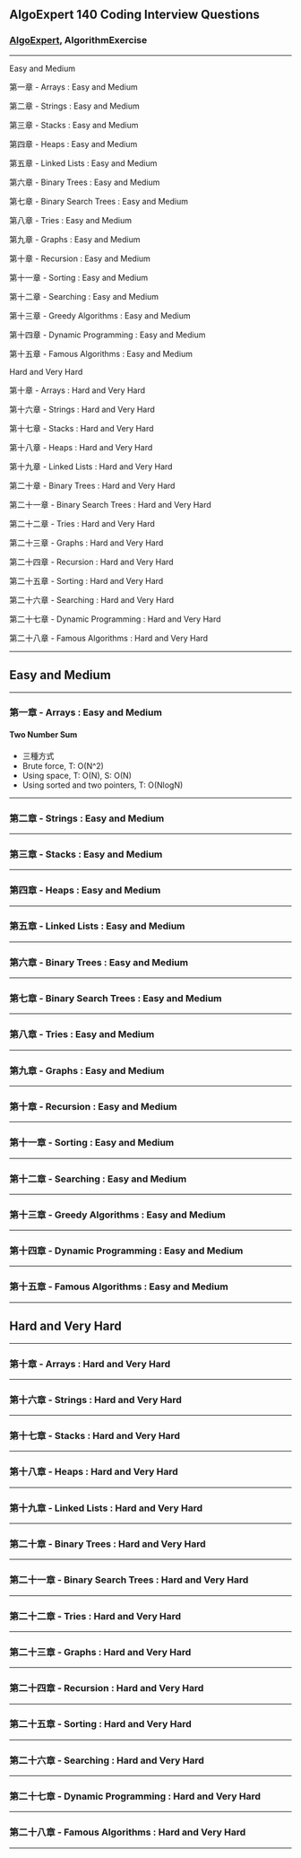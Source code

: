 ## AlgoExpert 140 Coding Interview Questions

### [AlgoExpert](https://www.algoexpert.io/questions), AlgorithmExercise

---

Easy and Medium

第一章 - Arrays : Easy and Medium

第二章 - Strings : Easy and Medium

第三章 - Stacks : Easy and Medium

第四章 - Heaps : Easy and Medium

第五章 - Linked Lists : Easy and Medium

第六章 - Binary Trees : Easy and Medium

第七章 - Binary Search Trees : Easy and Medium

第八章 - Tries : Easy and Medium

第九章 - Graphs : Easy and Medium

第十章 - Recursion : Easy and Medium

第十一章 - Sorting : Easy and Medium

第十二章 - Searching : Easy and Medium

第十三章 - Greedy Algorithms : Easy and Medium

第十四章 - Dynamic Programming : Easy and Medium

第十五章 - Famous Algorithms : Easy and Medium

Hard and Very Hard

第十章 - Arrays : Hard and Very Hard

第十六章 - Strings : Hard and Very Hard

第十七章 - Stacks : Hard and Very Hard

第十八章 - Heaps : Hard and Very Hard

第十九章 - Linked Lists : Hard and Very Hard

第二十章 - Binary Trees : Hard and Very Hard

第二十一章 - Binary Search Trees : Hard and Very Hard

第二十二章 - Tries : Hard and Very Hard

第二十三章 - Graphs : Hard and Very Hard

第二十四章 - Recursion : Hard and Very Hard

第二十五章 - Sorting : Hard and Very Hard

第二十六章 - Searching : Hard and Very Hard

第二十七章 - Dynamic Programming : Hard and Very Hard

第二十八章 - Famous Algorithms : Hard and Very Hard

---

## Easy and Medium

---

### 第一章 - Arrays : Easy and Medium

#### Two Number Sum

- 三種方式
- Brute force, T: O(N^2)
- Using space, T: O(N), S: O(N)
- Using sorted and two pointers, T: O(NlogN)

---

### 第二章 - Strings : Easy and Medium

---

### 第三章 - Stacks : Easy and Medium

---

### 第四章 - Heaps : Easy and Medium

---

### 第五章 - Linked Lists : Easy and Medium

---

### 第六章 - Binary Trees : Easy and Medium

---

### 第七章 - Binary Search Trees : Easy and Medium

---

### 第八章 - Tries : Easy and Medium

---

### 第九章 - Graphs : Easy and Medium

---

### 第十章 - Recursion : Easy and Medium

---

### 第十一章 - Sorting : Easy and Medium

---

### 第十二章 - Searching : Easy and Medium

---

### 第十三章 - Greedy Algorithms : Easy and Medium

---

### 第十四章 - Dynamic Programming : Easy and Medium

---

### 第十五章 - Famous Algorithms : Easy and Medium

---

## Hard and Very Hard

---

### 第十章 - Arrays : Hard and Very Hard

---

### 第十六章 - Strings : Hard and Very Hard

---

### 第十七章 - Stacks : Hard and Very Hard

---

### 第十八章 - Heaps : Hard and Very Hard

---

### 第十九章 - Linked Lists : Hard and Very Hard

---

### 第二十章 - Binary Trees : Hard and Very Hard

---

### 第二十一章 - Binary Search Trees : Hard and Very Hard

---

### 第二十二章 - Tries : Hard and Very Hard

---

### 第二十三章 - Graphs : Hard and Very Hard

---

### 第二十四章 - Recursion : Hard and Very Hard

---

### 第二十五章 - Sorting : Hard and Very Hard

---

### 第二十六章 - Searching : Hard and Very Hard

---

### 第二十七章 - Dynamic Programming : Hard and Very Hard

---

### 第二十八章 - Famous Algorithms : Hard and Very Hard

---
